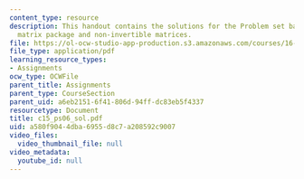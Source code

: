 ```yaml
---
content_type: resource
description: This handout contains the solutions for the Problem set based on the
  matrix package and non-invertible matrices.
file: https://ol-ocw-studio-app-production.s3.amazonaws.com/courses/16-01-unified-engineering-i-ii-iii-iv-fall-2005-spring-2006/a580f9044dba6955d8c7a208592c9007_c15_ps06_sol.pdf
file_type: application/pdf
learning_resource_types:
- Assignments
ocw_type: OCWFile
parent_title: Assignments
parent_type: CourseSection
parent_uid: a6eb2151-6f41-806d-94ff-dc83eb5f4337
resourcetype: Document
title: c15_ps06_sol.pdf
uid: a580f904-4dba-6955-d8c7-a208592c9007
video_files:
  video_thumbnail_file: null
video_metadata:
  youtube_id: null
---
```

